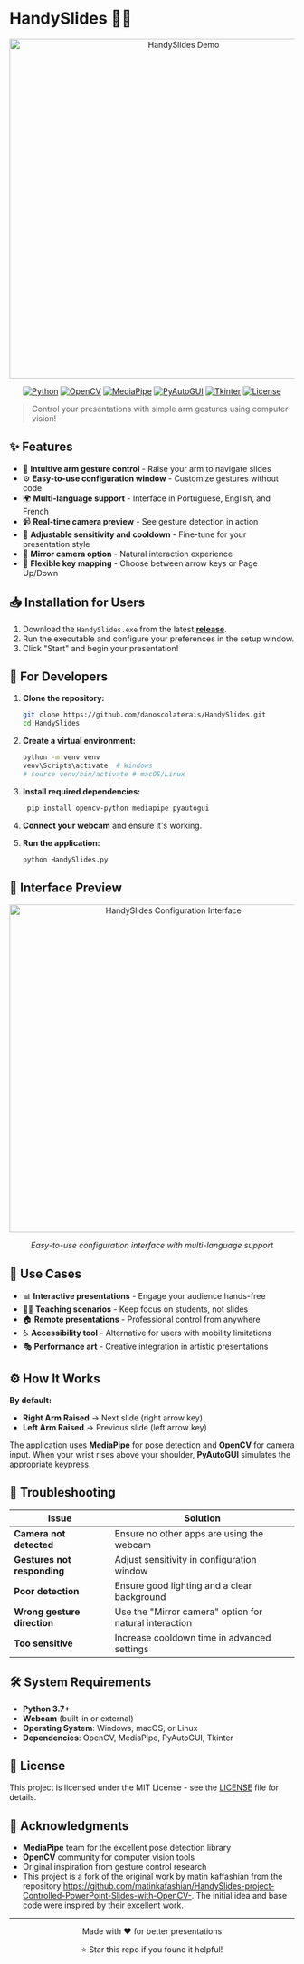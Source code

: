 # HandySlides 🙋‍♂️

<div align="center">
    <img width="600" height="600" alt="HandySlides Demo" src="https://github.com/user-attachments/assets/233ca1a9-8bef-4a36-905e-14888efd4e9c" />
</div>

<div align="center">
    
[![Python](https://img.shields.io/badge/Python-3.7+-blue.svg?style=flat-square&logo=python)](https://www.python.org/)
[![OpenCV](https://img.shields.io/badge/OpenCV-4.0+-green.svg?style=flat-square&logo=opencv)](https://opencv.org/)
[![MediaPipe](https://img.shields.io/badge/MediaPipe-0.8+-orange.svg?style=flat-square&logo=google)](https://google.github.io/mediapipe/)
[![PyAutoGUI](https://img.shields.io/badge/PyAutoGUI-0.9+-lightgrey.svg?style=flat-square)](https://pyautogui.readthedocs.io/en/latest/)
[![Tkinter](https://img.shields.io/badge/GUI-Tkinter-yellow.svg?style=flat-square)](https://docs.python.org/3/library/tkinter.html)
[![License](https://img.shields.io/badge/License-MIT-blue.svg?style=flat-square)](LICENSE)

</div>

> Control your presentations with simple arm gestures using computer vision!

## ✨ Features

- 🎯 **Intuitive arm gesture control** - Raise your arm to navigate slides
- ⚙️ **Easy-to-use configuration window** - Customize gestures without code
- 🌍 **Multi-language support** - Interface in Portuguese, English, and French
- 📹 **Real-time camera preview** - See gesture detection in action
- 🔧 **Adjustable sensitivity and cooldown** - Fine-tune for your presentation style
- 🎨 **Mirror camera option** - Natural interaction experience
- 🎹 **Flexible key mapping** - Choose between arrow keys or Page Up/Down

## 📥 Installation for Users

1.  Download the `HandySlides.exe` from the latest [**release**](https://github.com/danoscolaterais/HandySlides/releases).
2.  Run the executable and configure your preferences in the setup window.
3.  Click "Start" and begin your presentation!

## 🚀 For Developers

1.  **Clone the repository:**
    ```bash
    git clone https://github.com/danoscolaterais/HandySlides.git
    cd HandySlides
    ```

2.  **Create a virtual environment:**
    ```bash
    python -m venv venv
    venv\Scripts\activate  # Windows
    # source venv/bin/activate # macOS/Linux
    ```

3.  **Install required dependencies:**
    ```bash
     pip install opencv-python mediapipe pyautogui
    ```

4.  **Connect your webcam** and ensure it's working.

5.  **Run the application:**
    ```bash
    python HandySlides.py
    ```

## 📸 Interface Preview

<div align="center">
    <img width="564" height="579" alt="HandySlides Configuration Interface" src="https://github.com/user-attachments/assets/6b9ca4af-f1fa-40bd-81ba-212b4b0d297c" />
    <p><em>Easy-to-use configuration interface with multi-language support</em></p>
</div>

## 🎯 Use Cases

- 📊 **Interactive presentations** - Engage your audience hands-free
- 👩‍🏫 **Teaching scenarios** - Keep focus on students, not slides
- 🏠 **Remote presentations** - Professional control from anywhere
- ♿ **Accessibility tool** - Alternative for users with mobility limitations
- 🎭 **Performance art** - Creative integration in artistic presentations

## ⚙️ How It Works

**By default:**
- **Right Arm Raised** → Next slide (right arrow key)
- **Left Arm Raised** → Previous slide (left arrow key)

The application uses **MediaPipe** for pose detection and **OpenCV** for camera input. When your wrist rises above your shoulder, **PyAutoGUI** simulates the appropriate keypress.

## 🔧 Troubleshooting

| Issue | Solution |
|-------|----------|
| **Camera not detected** | Ensure no other apps are using the webcam |
| **Gestures not responding** | Adjust sensitivity in configuration window |
| **Poor detection** | Ensure good lighting and a clear background |
| **Wrong gesture direction** | Use the "Mirror camera" option for natural interaction |
| **Too sensitive** | Increase cooldown time in advanced settings |

## 🛠️ System Requirements

- **Python 3.7+**
- **Webcam** (built-in or external)
- **Operating System**: Windows, macOS, or Linux
- **Dependencies**: OpenCV, MediaPipe, PyAutoGUI, Tkinter

## 📝 License

This project is licensed under the MIT License - see the [LICENSE](LICENSE) file for details.

## 🙏 Acknowledgments

- **MediaPipe** team for the excellent pose detection library
- **OpenCV** community for computer vision tools
- Original inspiration from gesture control research
- This project is a fork of the original work by matin kaffashian from the repository https://github.com/matinkafashian/HandySlides-project-Controlled-PowerPoint-Slides-with-OpenCV-. The initial idea and base code were inspired by their excellent work.
---

<div align="center">
    <p>Made with ❤️ for better presentations</p>
    <p>⭐ Star this repo if you found it helpful!</p>
</div>
